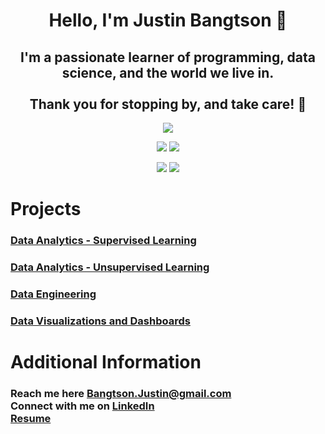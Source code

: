 <h1 align="center">Hello, I'm Justin Bangtson 👋</h1>

<h2 align="center">I'm a passionate learner of programming, data science, and the world we live in. <br><br>Thank you for stopping by, and take care! 🤙</h2>

<div align="center">

![](http://github-profile-summary-cards.vercel.app/api/cards/profile-details?username=JBangtson&theme=nord_dark) 

![](http://github-profile-summary-cards.vercel.app/api/cards/repos-per-language?username=JBangtson&theme=nord_dark) ![](http://github-profile-summary-cards.vercel.app/api/cards/most-commit-language?username=JBangtson&theme=nord_dark) 

![](http://github-profile-summary-cards.vercel.app/api/cards/stats?username=JBangtson&theme=nord_dark) ![](http://github-profile-summary-cards.vercel.app/api/cards/productive-time?username=JBangtson&theme=nord_dark&utcOffset=-7) 

</div>

# Projects
 
### [Data Analytics - Supervised Learning](data_analytics_supervised.md)

### [Data Analytics - Unsupervised Learning](data_analytics_unsupervised.md)

### [Data Engineering](data_engineering.md)

### [Data Visualizations and Dashboards](data_viz.md)


# Additional Information

<h3>Reach me here <a href="mailto:bangtson.justin@gmail.com" target="blank">Bangtson.Justin@gmail.com</a><br>  Connect with me on <a href="https://www.linkedin.com/in/justin-bangtson/" target="blank">LinkedIn</a><br><a href="assets/JustinBangtson_resume.pdf" target="blank">Resume</a>  </h3>


